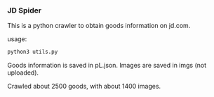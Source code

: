 ### JD Spider

This is a python crawler to obtain goods information on jd.com.

usage:

```bash
python3 utils.py
```

Goods information is saved in pL.json.
Images are saved in imgs (not uploaded).

Crawled about 2500 goods, with about 1400 images.
